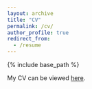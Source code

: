 ```yaml
---
layout: archive
title: "CV"
permalink: /cv/
author_profile: true
redirect_from:
  - /resume
---
```


{% include base_path %}


My CV can be viewed [here](https://drive.google.com/file/d/1UcLKCGD3fqI7S6wi8kWXPUrBRlQs91Ec/view?usp=sharing).